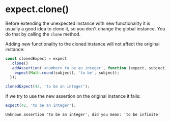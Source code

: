 # expect.clone()

Before extending the unexpected instance with new functionality it is
usually a good idea to clone it, so you don't change the global
instance. You do that by calling the `clone` method.

Adding new functionality to the cloned instance will not affect the
original instance:

```js
const clonedExpect = expect
  .clone()
  .addAssertion('<number> to be an integer', function (expect, subject) {
    expect(Math.round(subject), 'to be', subject);
  });

clonedExpect(42, 'to be an integer');
```

If we try to use the new assertion on the original instance it fails:

```js
expect(42, 'to be an integer');
```

```output
Unknown assertion 'to be an integer', did you mean: 'to be infinite'
```
